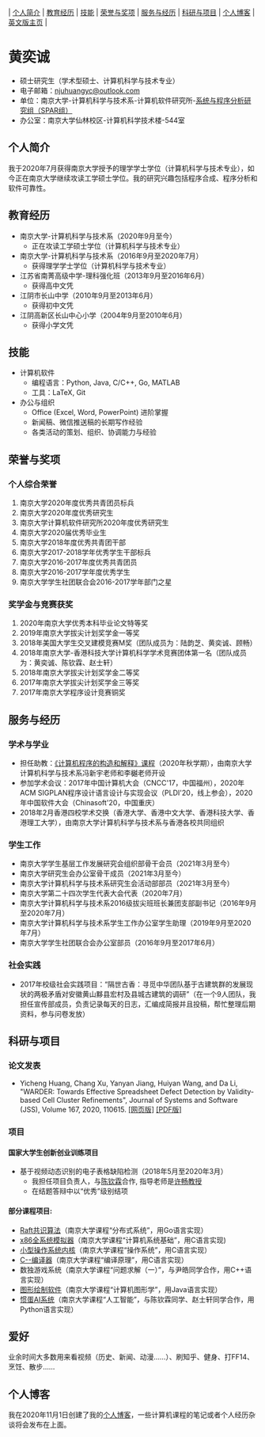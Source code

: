 | [个人简介](#个人简介) | [教育经历](#教育经历) | [技能](#技能) | [荣誉与奖项](#荣誉与奖项) | [服务与经历](#服务与经历) | [科研与项目](#科研与项目) | [个人博客](https://njubroccoli.github.io/blog/) | [英文版主页](https://njubroccoli.github.io/) |

# 黄奕诚

- 硕士研究生（学术型硕士、计算机科学与技术专业）
- 电子邮箱：<a href="mailto:njuhuangyc@outlook.com">njuhuangyc@outlook.com</a>
- 单位：南京大学-计算机科学与技术系-计算机软件研究所-<a href="http://ics.nju.edu.cn/spar/">系统与程序分析研究组（SPAR组）</a>
- 办公室：南京大学仙林校区-计算机科学技术楼-544室

## 个人简介

我于2020年7月获得南京大学授予的理学学士学位（计算机科学与技术专业），如今正在南京大学继续攻读工学硕士学位。我的研究兴趣包括程序合成、程序分析和软件可靠性。

## 教育经历

- 南京大学-计算机科学与技术系（2020年9月至今）
  - 正在攻读工学硕士学位（计算机科学与技术专业）
- 南京大学-计算机科学与技术系（2016年9月至2020年7月）
  - 获得理学学士学位（计算机科学与技术专业）
- 江苏省南菁高级中学-理科强化班（2013年9月至2016年6月）
  - 获得高中文凭
- 江阴市长山中学（2010年9月至2013年6月）
  - 获得初中文凭
- 江阴高新区长山中心小学（2004年9月至2010年6月）
  - 获得小学文凭

## 技能

- 计算机软件
    + 编程语言：Python, Java, C/C++, Go, MATLAB
    + 工具：LaTeX, Git
- 办公与组织
    + Office (Excel, Word, PowerPoint) 进阶掌握
    + 新闻稿、微信推送稿的长期写作经验
    + 各类活动的策划、组织、协调能力与经验

## 荣誉与奖项

### 个人综合荣誉

1. 南京大学2020年度优秀共青团员标兵
2. 南京大学2020年度优秀研究生
3. 南京大学计算机软件研究所2020年度优秀研究生
4. 南京大学2020届优秀毕业生
5. 南京大学2018年度优秀共青团干部
6. 南京大学2017-2018学年优秀学生干部标兵
7. 南京大学2016-2017年度优秀共青团员
8. 南京大学2016-2017学年度优秀学生
9. 南京大学学生社团联合会2016-2017学年部门之星

### 奖学金与竞赛获奖

1. 2020年南京大学优秀本科毕业论文特等奖
2. 2019年南京大学拔尖计划奖学金一等奖
3. 2018年美国大学生交叉建模竞赛M奖（团队成员为：陆韵芝、黄奕诚、顾畅）
4. 2018年南京大学-香港科技大学计算机科学学术竞赛团体第一名（团队成员为：黄奕诚、陈钦霖、赵士轩）
5. 2018年南京大学拔尖计划奖学金二等奖
6. 2017年南京大学拔尖计划奖学金三等奖
7. 2017年南京大学程序设计竞赛铜奖

## 服务与经历

### 学术与学业

- 担任助教：<a href="https://nju-sicp.bitbucket.io">《计算机程序的构造和解释》课程</a>（2020年秋学期），由南京大学计算机科学与技术系冯新宇老师和李樾老师开设
- 参加学术会议：2017年中国计算机大会（CNCC'17，中国福州），2020年ACM SIGPLAN程序设计语言设计与实现会议（PLDI'20，线上参会），2020年中国软件大会（Chinasoft'20，中国重庆）
- 2018年2月香港四校学术交换（香港大学、香港中文大学、香港科技大学、香港理工大学），由南京大学计算机科学与技术系与香港各校共同组织

### 学生工作

- 南京大学学生基层工作发展研究会组织部骨干会员（2021年3月至今）
- 南京大学研究生会办公室骨干成员（2021年3月至今）
- 南京大学计算机科学与技术系研究生会活动部部员（2021年3月至今）
- 南京大学第二十四次学生代表大会代表（2020年7月）
- 南京大学计算机科学与技术系2016级拔尖班班长兼团支部副书记（2016年9月至2020年7月）
- 南京大学计算机科学与技术系学生工作办公室学生助理（2019年9月至2020年7月）
- 南京大学学生社团联合会办公室部员（2016年9月至2017年6月）

### 社会实践

- 2017年校级社会实践项目：“隔世古香：寻觅中华团队基于古建筑群的发展现状的两极矛盾对安徽黄山黟县宏村及县城古建筑的调研”（在一个9人团队，我担任宣传部成员，负责记录每天的日志，汇编成简报并且投稿，帮忙整理后期资料，参与问卷发放）

## 科研与项目

### 论文发表

- Yicheng Huang, Chang Xu, Yanyan Jiang, Huiyan Wang, and Da Li, "WARDER: Towards Effective Spreadsheet Defect Detection by Validity-based Cell Cluster Refinements", Journal of Systems and Software (JSS), Volume 167, 2020, 110615. <a href="https://doi.org/10.1016/j.jss.2020.110615">[网页版]</a> <a href="https://njubroccoli.github.io/publications/huang_2020_warder.pdf">[PDF版]</a>

### 项目

#### 国家大学生创新创业训练项目

- 基于视频动态识别的电子表格缺陷检测（2018年5月至2020年3月）
  - 我担任项目负责人，与[陈钦霖](https://qinlinchen.github.io/)合作, 指导老师是[许畅教授](https://cs.nju.edu.cn/changxu/)
  - 在结题答辩中以“优秀”级别结项

#### 部分课程项目:

- [Raft共识算法](https://github.com/NJUBroccoli/raft-impl)（南京大学课程“分布式系统”，用Go语言实现）
- [x86全系统模拟器](https://github.com/NJUBroccoli/Programming-Assignment-2017)（南京大学课程“计算机系统基础”，用C语言实现)
- [小型操作系统内核](https://github.com/NJUBroccoli/oslab)（南京大学课程“操作系统”，用C语言实现）
- [C--编译器](https://github.com/NJUBroccoli/HYCompiler)（南京大学课程“编译原理”，用C语言实现）
- 数独游戏系统（南京大学课程“问题求解（一）”，与尹皓同学合作，用C++语言实现）
- [图形绘制软件](https://github.com/NJUBroccoli/HYC-Paint)（南京大学课程“计算机图形学”，用Java语言实现）
- [惯蛋AI系统](https://github.com/QinlinChen/guandan-ai)（南京大学课程“人工智能”，与陈钦霖同学、赵士轩同学合作，用Python语言实现）

## 爱好

业余时间大多数用来看视频（历史、新闻、动漫……）、刷知乎、健身、打FF14、烹饪、散步……

## 个人博客

我在2020年11月1日创建了我的[个人博客](https://njubroccoli.github.io/blog/)，一些计算机课程的笔记或者个人经历杂谈将会发布在上面。